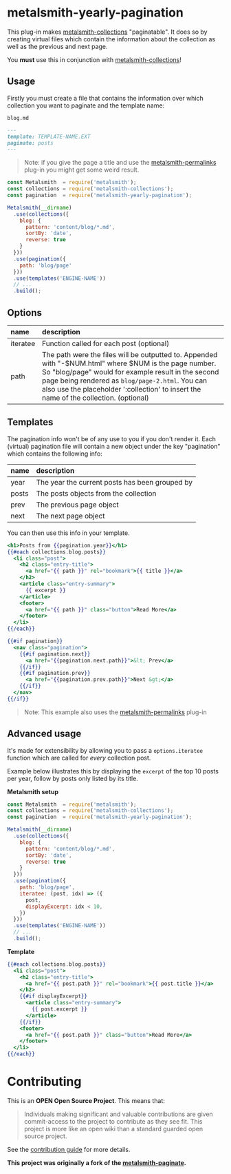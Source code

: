 # metalsmith-yearly-pagination

This plug-in makes [metalsmith-collections](https://github.com/segmentio/metalsmith-collections) "paginatable". It does so by creating virtual files which contain the information about the collection as well as the previous and next page.

You **must** use this in conjunction with [metalsmith-collections](https://github.com/segmentio/metalsmith-collections)!

## Usage

Firstly you must create a file that contains the information over which collection you want to paginate and the template name:

`blog.md`
```markdown
---
template: TEMPLATE-NAME.EXT
paginate: posts
---
```
> Note: if you give the page a title and use the [metalsmith-permalinks](https://github.com/segmentio/metalsmith-permalinks) plug-in you might get some weird result.


```js
const Metalsmith  = require('metalsmith');
const collections = require('metalsmith-collections');
const pagination  = require('metalsmith-yearly-pagination');

Metalsmith(__dirname)
  .use(collections({
    blog: {
      pattern: 'content/blog/*.md',
      sortBy: 'date',
      reverse: true
    }
  }))
  .use(pagination({
    path: 'blog/page'
  }))
  .use(templates('ENGINE-NAME'))
  // ...
  .build();
```

## Options
| name | description |
|:-----|:------------|
|iteratee|Function called for each post (optional) |
|path|The path were the files will be outputted to. Appended with "-$NUM.html" where $NUM is the page number. So "blog/page" would for example result in the second page being rendered as `blog/page-2.html`. You can also use the placeholder ':collection' to insert the name of the collection. (optional)|


## Templates

The pagination info won't be of any use to you if you don't render it. Each (virtual) pagination file will contain a new object under the key "pagination" which contains the following info:

| name | description |
|:-----|:------------|
|year|The year the current posts has been grouped by|
|posts|The posts objects from the collection|
|prev|The previous page object|
|next|The next page object|

You can then use this info in your template.

```handlebars
<h1>Posts from {{pagination.year}}</h1>
{{#each collections.blog.posts}}
  <li class="post">
    <h2 class="entry-title">
      <a href="{{ path }}" rel="bookmark">{{ title }}</a>
    </h2>
    <article class="entry-summary">
      {{ excerpt }}
    </article>
    <footer>
      <a href="{{ path }}" class="button">Read More</a>
    </footer>
  </li>
{{/each}}

{{#if pagination}}
  <nav class="pagination">
    {{#if pagination.next}}
      <a href="{{pagination.next.path}}">&lt; Prev</a>
    {{/if}}
    {{#if pagination.prev}}
      <a href="{{pagination.prev.path}}">Next &gt;</a>
    {{/if}}
  </nav>
{{/if}}
```
> Note: This example also uses the [metalsmith-permalinks](https://github.com/segmentio/metalsmith-permalinks) plug-in

## Advanced usage

It's made for extensibility by allowing you to pass a `options.iteratee` function which are called for *every* collection post.

Example below illustrates this by displaying the `excerpt` of the top 10 posts per year, follow by posts only listed by its title.

**Metalsmith setup**

```js
const Metalsmith  = require('metalsmith');
const collections = require('metalsmith-collections');
const pagination  = require('metalsmith-yearly-pagination');

Metalsmith(__dirname)
  .use(collections({
    blog: {
      pattern: 'content/blog/*.md',
      sortBy: 'date',
      reverse: true
    }
  }))
  .use(pagination({
    path: 'blog/page',
    iteratee: (post, idx) => ({
      post,
      displayExcerpt: idx < 10,
    })
  }))
  .use(templates('ENGINE-NAME'))
  // ...
  .build();
```

**Template**

```handlebars
{{#each collections.blog.posts}}
  <li class="post">
    <h2 class="entry-title">
      <a href="{{ post.path }}" rel="bookmark">{{ post.title }}</a>
    </h2>
    {{#if displayExcerpt}}
      <article class="entry-summary">
        {{ post.excerpt }}
      </article>
    {{/if}}
    <footer>
      <a href="{{ post.path }}" class="button">Read More</a>
    </footer>
  </li>
{{/each}}
```

# Contributing

This is an **OPEN Open Source Project**. This means that:

> Individuals making significant and valuable contributions are given commit-access to the project to contribute as they see fit. This project is more like an open wiki than a standard guarded open source project.

See the [contribution guide](CONTRIBUTING.md) for more details.

**This project was originally a fork of the [metalsmith-paginate](https://github.com/RobinThrift/metalsmith-paginate).**